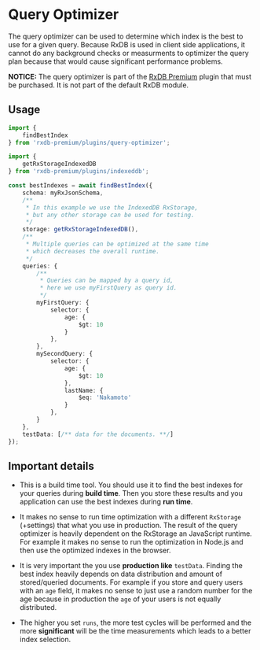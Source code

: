 # Query Optimizer

The query optimizer can be used to determine which index is the best to use for a given query.
Because RxDB is used in client side applications, it cannot do any background checks or measurments to optimizer the query plan because that would cause significant performance problems.

**NOTICE:** The query optimizer is part of the [RxDB Premium](./premium.md) plugin that must be purchased. It is not part of the default RxDB module.

## Usage

```ts
import {
    findBestIndex
} from 'rxdb-premium/plugins/query-optimizer';

import { 
    getRxStorageIndexedDB
} from 'rxdb-premium/plugins/indexeddb';

const bestIndexes = await findBestIndex({
    schema: myRxJsonSchema,
    /**
     * In this example we use the IndexedDB RxStorage,
     * but any other storage can be used for testing.
     */
    storage: getRxStorageIndexedDB(),
    /**
     * Multiple queries can be optimized at the same time
     * which decreases the overall runtime.
     */
    queries: {
        /**
         * Queries can be mapped by a query id,
         * here we use myFirstQuery as query id.
         */
        myFirstQuery: {
            selector: {
                age: {
                    $gt: 10
                }
            },
        },
        mySecondQuery: {
            selector: {
                age: {
                    $gt: 10
                },
                lastName: {
                    $eq: 'Nakamoto'
                }
            },
        }
    },
    testData: [/** data for the documents. **/]
});

```



## Important details

- This is a build time tool. You should use it to find the best indexes for your queries during **build time**. Then you store these results and you application can use the best indexes during **run time**.

- It makes no sense to run time optimization with a different `RxStorage` (+settings) that what you use in production. The result of the query optimizer is heavily dependent on the RxStorage an JavaScript runtime. For example it makes no sense to run the optimization in Node.js and then use the optimized indexes in the browser.

- It is very important the you use **production like** `testData`. Finding the best index heavily depends on data distribution and amount of stored/queried documents. For example if you store and query users with an `age` field, it makes no sense to just use a random number for the age because in production the `age` of your users is not equally distributed.

- The higher you set `runs`, the more test cycles will be performed and the more **significant** will be the time measurements which leads to a better index selection.


